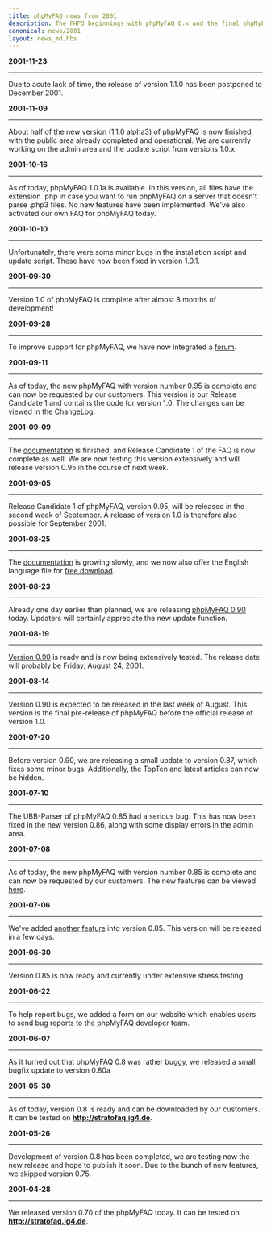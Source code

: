 ```yaml
---
title: phpMyFAQ news from 2001
description: The PHP3 beginnings with phpMyFAQ 0.x and the final phpMyFAQ 1.0 release
canonical: news/2001
layout: news_md.hbs
---
```


**2001-11-23**

---

Due to acute lack of time, the release of version 1.1.0 has been postponed to December 2001.

**2001-11-09**

---

About half of the new version (1.1.0 alpha3) of phpMyFAQ is now finished, with the public area already completed and operational.
We are currently working on the admin area and the update script from versions 1.0.x.

**2001-10-16**

---

As of today, phpMyFAQ 1.0.1a is available. In this version, all files have the extension .php in case you want to run phpMyFAQ on a server that doesn't parse .php3 files.
No new features have been implemented.
We've also activated our own FAQ for phpMyFAQ today.

**2001-10-10**

---

Unfortunately, there were some minor bugs in the installation script and update script. These have now been fixed in version 1.0.1.

**2001-09-30**

---

Version 1.0 of phpMyFAQ is complete after almost 8 months of development!

**2001-09-28**

---

To improve support for phpMyFAQ, we have now integrated a [forum](https://forum.phpmyfaq.de/).

**2001-09-11**

---

As of today, the new phpMyFAQ with version number 0.95 is complete and can now be requested by our customers.
This version is our Release Candidate 1 and contains the code for version 1.0.
The changes can be viewed in the [ChangeLog](/changelog).

**2001-09-09**

---

The [documentation](/documentation) is finished, and Release Candidate 1 of the FAQ is now complete as well.
We are now testing this version extensively and will release version 0.95 in the course of next week.

**2001-09-05**

---

Release Candidate 1 of phpMyFAQ, version 0.95, will be released in the second week of September.
A release of version 1.0 is therefore also possible for September 2001.

**2001-08-25**

---

The [documentation](/documentation) is growing slowly, and we now also offer the English language file for [free download](/download).

**2001-08-23**

---

Already one day earlier than planned, we are releasing [phpMyFAQ 0.90](/changelog) today.
Updaters will certainly appreciate the new update function.

**2001-08-19**

---

[Version 0.90](/changelog) is ready and is now being extensively tested.
The release date will probably be Friday, August 24, 2001.

**2001-08-14**

---

Version 0.90 is expected to be released in the last week of August.
This version is the final pre-release of phpMyFAQ before the official release of version 1.0.

**2001-07-20**

---

Before version 0.90, we are releasing a small update to version 0.87, which fixes some minor bugs.
Additionally, the TopTen and latest articles can now be hidden.

**2001-07-10**

---

The UBB-Parser of phpMyFAQ 0.85 had a serious bug.
This has now been fixed in the new version 0.86, along with some display errors in the admin area.

**2001-07-08**

---

As of today, the new phpMyFAQ with version number 0.85 is complete and can now be requested by our customers.
The new features can be viewed [here](/changelog).

**2001-07-06**

---

We've added [another feature](/changelog) into version 0.85. This version will be released in a few days.

**2001-06-30**

---

Version 0.85 is now ready and currently under extensive stress testing.

**2001-06-22**

---

To help report bugs, we added a form on our website which enables users to send bug reports to the phpMyFAQ developer team.

**2001-06-07**

---

As it turned out that phpMyFAQ 0.8 was rather buggy, we released a small bugfix update to version 0.80a

**2001-05-30**

---

As of today, version 0.8 is ready and can be downloaded by our customers. It can be tested on **http://stratofaq.ig4.de**.

**2001-05-26**

---

Development of version 0.8 has been completed, we are testing now the new release and hope to publish it soon.
Due to the bunch of new features, we skipped version 0.75.

**2001-04-28**

---

We released version 0.70 of the phpMyFAQ today. It can be tested on **http://stratofaq.ig4.de**.
